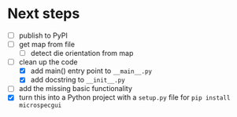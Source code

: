 # Next steps

- [ ] publish to PyPI
- [ ] get map from file
    - [ ] detect die orientation from map
- [ ] clean up the code
    - [x] add main() entry point to `__main__.py`
    - [x] add docstring to `__init__.py`
- [ ] add the missing basic functionality
- [x] turn this into a Python project with a `setup.py` file for
  `pip install microspecgui`
